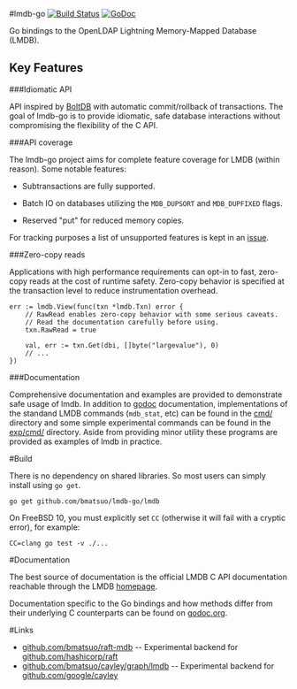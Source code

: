 #lmdb-go [![Build Status](https://travis-ci.org/bmatsuo/lmdb-go.svg?branch=master)](https://travis-ci.org/bmatsuo/lmdb-go) [![GoDoc](https://godoc.org/github.com/bmatsuo/lmdb-go?status.svg)](https://godoc.org/github.com/bmatsuo/lmdb-go)

Go bindings to the OpenLDAP Lightning Memory-Mapped Database (LMDB).

## Key Features

###Idiomatic API

API inspired by [BoltDB](https://github.com/boltdb/bolt) with automatic
commit/rollback of transactions.  The goal of lmdb-go is to provide idiomatic,
safe database interactions without compromising the flexibility of the C API.

###API coverage

The lmdb-go project aims for complete feature coverage for LMDB (within
reason).  Some notable features:

- Subtransactions are fully supported.

- Batch IO on databases utilizing the `MDB_DUPSORT` and `MDB_DUPFIXED` flags.

- Reserved "put" for reduced memory copies.

For tracking purposes a list of unsupported features is kept in an
[issue](https://github.com/bmatsuo/lmdb-go/issues/1).

###Zero-copy reads

Applications with high performance requirements can opt-in to fast, zero-copy
reads at the cost of runtime safety.  Zero-copy behavior is specified at the
transaction level to reduce instrumentation overhead.

```
err := lmdb.View(func(txn *lmdb.Txn) error {
    // RawRead enables zero-copy behavior with some serious caveats.
    // Read the documentation carefully before using.
    txn.RawRead = true

    val, err := txn.Get(dbi, []byte("largevalue"), 0)
    // ...
})
```

###Documentation

Comprehensive documentation and examples are provided to demonstrate safe usage
of lmdb.  In addition to [godoc](https://godoc.org/github.com/bmatsuo/lmdb-go)
documentation, implementations of the standand LMDB commands (`mdb_stat`, etc)
can be found in the [cmd/](cmd/) directory and some simple experimental
commands can be found in the [exp/cmd/](exp/cmd) directory.  Aside from
providing minor utility these programs are provided as examples of lmdb in
practice.

#Build

There is no dependency on shared libraries.  So most users can simply install
using `go get`.

`go get github.com/bmatsuo/lmdb-go/lmdb`

On FreeBSD 10, you must explicitly set `CC` (otherwise it will fail with a
cryptic error), for example:

    CC=clang go test -v ./...

#Documentation

The best source of documentation is the official LMDB C API documentation
reachable through the LMDB [homepage](http://symas.com/mdb/).

Documentation specific to the Go bindings and how methods differ from their
underlying C counterparts can be found on
[godoc.org](https://godoc.org/github.com/bmatsuo/lmdb-go).

#Links

- [github.com/bmatsuo/raft-mdb](https://github.com/bmatsuo/raft-mdb) -- Experimental backend for [github.com/hashicorp/raft](https://github.com/hashicorp/raft)
- [github.com/bmatsuo/cayley/graph/lmdb](https://github.com/bmatsuo/cayley/tree/master/graph/lmdb) -- Experimental backend for [github.com/google/cayley](https://github.com/google/cayley)

